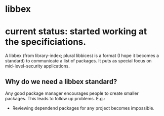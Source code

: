 # libbex

# current status: started working at the specificiations.

A libbex (from library-index; plural libbices) is a format (I hope it becomes a standard) to communicate a list of packages. It puts as special focus on mid-level-security applications.

## Why do we need a libbex standard?
Any good package manager encourages people to create smaller packages. 
This leads to follow up problems. E.g.:
  * Reviewing dependend packages for any project becomes impossible.



